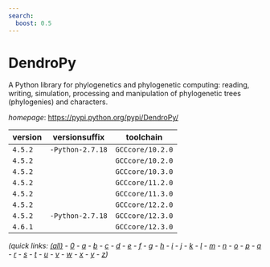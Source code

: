 ```yaml
---
search:
  boost: 0.5
---
```

# DendroPy

A Python library for phylogenetics and phylogenetic computing: reading, writing, simulation, processing and manipulation of phylogenetic trees (phylogenies) and characters.

*homepage*: <https://pypi.python.org/pypi/DendroPy/>

version | versionsuffix | toolchain
--------|---------------|----------
``4.5.2`` | ``-Python-2.7.18`` | ``GCCcore/10.2.0``
``4.5.2`` |  | ``GCCcore/10.2.0``
``4.5.2`` |  | ``GCCcore/10.3.0``
``4.5.2`` |  | ``GCCcore/11.2.0``
``4.5.2`` |  | ``GCCcore/11.3.0``
``4.5.2`` |  | ``GCCcore/12.2.0``
``4.5.2`` | ``-Python-2.7.18`` | ``GCCcore/12.3.0``
``4.6.1`` |  | ``GCCcore/12.3.0``


*(quick links: [(all)](../index.md) - [0](../0/index.md) - [a](../a/index.md) - [b](../b/index.md) - [c](../c/index.md) - [d](../d/index.md) - [e](../e/index.md) - [f](../f/index.md) - [g](../g/index.md) - [h](../h/index.md) - [i](../i/index.md) - [j](../j/index.md) - [k](../k/index.md) - [l](../l/index.md) - [m](../m/index.md) - [n](../n/index.md) - [o](../o/index.md) - [p](../p/index.md) - [q](../q/index.md) - [r](../r/index.md) - [s](../s/index.md) - [t](../t/index.md) - [u](../u/index.md) - [v](../v/index.md) - [w](../w/index.md) - [x](../x/index.md) - [y](../y/index.md) - [z](../z/index.md))*

